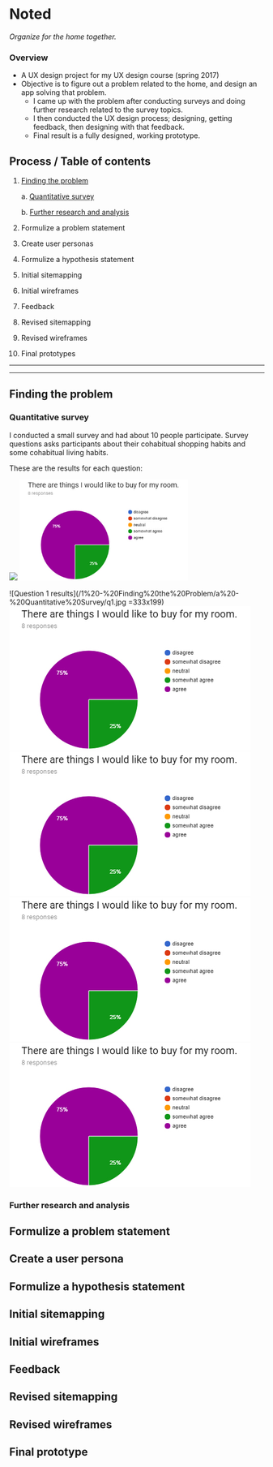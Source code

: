 # Noted
_Organize for the home together._

### Overview
- A UX design project for my UX design course (spring 2017)
- Objective is to figure out a problem related to the home, and design an app solving that problem.
  - I came up with the problem after conducting surveys and doing further research related to the survey topics.
  - I then conducted the UX design process; designing, getting feedback, then designing with that feedback.
  - Final result is a fully designed, working prototype. 

## Process / Table of contents
1. [Finding the problem](#finding-the-problem)
    
    a. [Quantitative survey](#quantitative-survey)
    
    b. [Further research and analysis](#further-research-and-analysis)
2. Formulize a problem statement
3. Create user personas
4. Formulize a hypothesis statement
5. Initial sitemapping
6. Initial wireframes
7. Feedback
8. Revised sitemapping
9. Revised wireframes
10. Final prototypes

---
---


## Finding the problem

### Quantitative survey

I conducted a small survey and had about 10 people participate. 
Survey questions asks participants about their cohabitual shopping habits and some cohabitual living habits. 

These are the results for each question: 

<img src="https://github.com/favicon.ico" width="48">

<img src="/1%20-%20Finding%20the%20Problem/a%20-%20Quantitative%20Survey/q1.jpg" width="333" height="199">

![Question 1 results](/1%20-%20Finding%20the%20Problem/a%20-%20Quantitative%20Survey/q1.jpg =333x199) ![Question 1 results](/1%20-%20Finding%20the%20Problem/a%20-%20Quantitative%20Survey/q1.jpg) ![Question 1 results](/1%20-%20Finding%20the%20Problem/a%20-%20Quantitative%20Survey/q1.jpg) ![Question 1 results](/1%20-%20Finding%20the%20Problem/a%20-%20Quantitative%20Survey/q1.jpg) ![Question 1 results](/1%20-%20Finding%20the%20Problem/a%20-%20Quantitative%20Survey/q1.jpg)

### Further research and analysis


## Formulize a problem statement

## Create a user persona

## Formulize a hypothesis statement

## Initial sitemapping

## Initial wireframes

## Feedback

## Revised sitemapping

## Revised wireframes

## Final prototype
